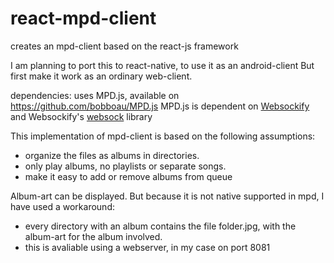 # react-mpd-client

creates an mpd-client based on the react-js framework

I am planning to port this to react-native, to use it as an android-client
But first make it work as an ordinary web-client.

dependencies:
uses MPD.js, available on https://github.com/bobboau/MPD.js
MPD.js is dependent on [Websockify](https://github.com/kanaka/websockify) and Websockify's [websock](https://github.com/kanaka/websockify/wiki/websock.js) library

This implementation of mpd-client is based on the following assumptions:
- organize the files as albums in directories.
- only play albums, no playlists or separate songs.
- make it easy to add or remove albums from queue

Album-art can be displayed. But because it is not native supported in mpd, I have used a workaround:
- every directory with an album contains the file folder.jpg, with the album-art for the album involved.
- this is avaliable using a webserver, in my case on port 8081
